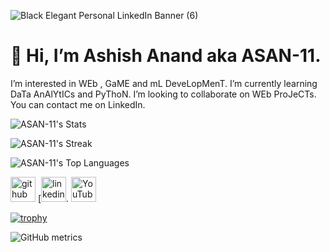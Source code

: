 ![Black Elegant Personal LinkedIn Banner (6)](https://github.com/ASAN-11/ASAN-11/assets/101577713/ff377f0e-e9e7-4770-a098-96cf06eb0d85)
# 👋 Hi, I’m Ashish Anand aka ASAN-11.
I’m interested in WEb , GaME and mL DeveLopMenT.
I’m currently learning DaTa AnAlYtICs and PyThoN.
I’m looking to collaborate on WEb ProJeCTs. 
You can contact me on LinkedIn.

![ASAN-11's Stats](https://github-readme-stats.vercel.app/api?username=ASAN-11&theme=vue-dark&show_icons=true&hide_border=true&count_private=true)

![ASAN-11's Streak](https://github-readme-streak-stats.herokuapp.com/?user=ASAN-11&theme=vue-dark&hide_border=true)

![ASAN-11's Top Languages](https://github-readme-stats.vercel.app/api/top-langs/?username=ASAN-11&theme=vue-dark&show_icons=true&hide_border=true&layout=compact)

[<img src='https://cdn.jsdelivr.net/npm/simple-icons@3.0.1/icons/github.svg' alt='github' height='40'>](https://github.com/ASAN-11)  [<img src='https://cdn.jsdelivr.net/npm/simple-icons@3.0.1/icons/linkedin.svg' alt='linkedin' height='40'>.  [<img src='https://cdn.jsdelivr.net/npm/simple-icons@3.0.1/icons/youtube.svg' alt='YouTube' height='40'>](https://www.youtube.com/channel/@Ashish_Shadow)  

[![trophy](https://github-profile-trophy.vercel.app/?username=ASAN-11)](https://github.com/ryo-ma/github-profile-trophy)


![GitHub metrics](https://metrics.lecoq.io/ASAN-11)  

